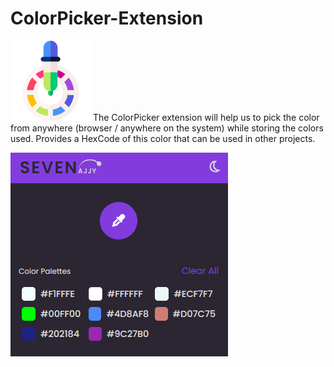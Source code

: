 # ColorPicker-Extension

![CHEESE!](./icons/icon128.png)
The ColorPicker extension will help us to pick the color from anywhere (browser / anywhere on the system) while storing the colors used. Provides a HexCode of this color that can be used in other projects.

![CHEESE!](./icons/colorPicker_ext.PNG)